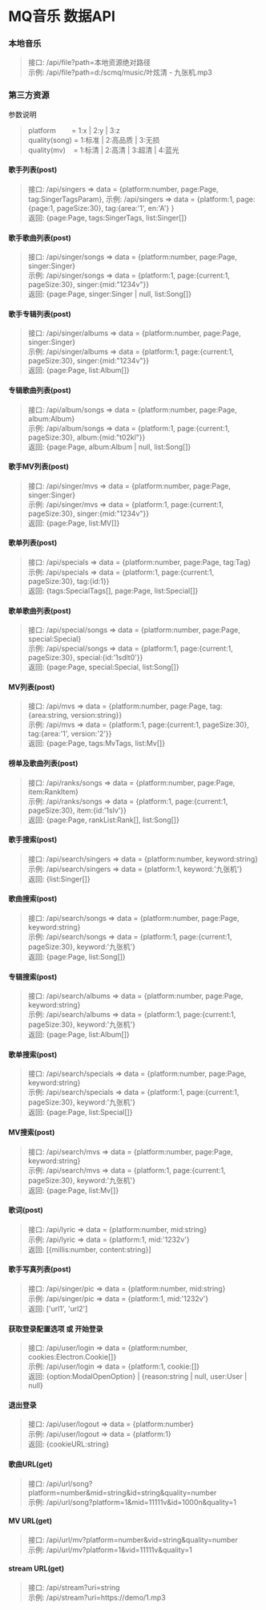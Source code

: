 # MQ音乐 数据API

### 本地音乐

> 接口: /api/file?path=本地资源绝对路径 <br>
> 示例: /api/file?path=d:/scmq/music/叶炫清 - 九张机.mp3

### 第三方资源

参数说明
> platform &nbsp;&nbsp;&nbsp;&nbsp;&nbsp;&nbsp; = 1:x | 2:y | 3:z <br>
> quality(song) = 1:标准 | 2:高品质 | 3:无损 <br>
> quality(mv) &nbsp;&nbsp; = 1:标清 | 2:高清 | 3:超清 | 4:蓝光 <br>

#### 歌手列表(post)

> 接口: /api/singers => data = {platform:number, page:Page, tag:SingerTagsParam},
> 示例: /api/singers => data = {platform:1, page:{page:1, pageSize:30}, tag:{area:'1', en:'A'} } <br>
> 返回: {page:Page, tags:SingerTags, list:Singer[]}

#### 歌手歌曲列表(post)

> 接口: /api/singer/songs => data = {platform:number, page:Page, singer:Singer} <br>
> 示例: /api/singer/songs => data = {platform:1, page:{current:1, pageSize:30}, singer:{mid:"1234v"}} <br>
> 返回: {page:Page, singer:Singer | null, list:Song[]}

#### 歌手专辑列表(post)

> 接口: /api/singer/albums => data = {platform:number, page:Page, singer:Singer} <br>
> 示例: /api/singer/albums => data = {platform:1, page:{current:1, pageSize:30}, singer:{mid:"1234v"}} <br>
> 返回: {page:Page, list:Album[]}

#### 专辑歌曲列表(post)

> 接口: /api/album/songs => data = {platform:number, page:Page, album:Album} <br>
> 示例: /api/album/songs => data = {platform:1, page:{current:1, pageSize:30}, album:{mid:"t02kl"}} <br>
> 返回: {page:Page, album:Album | null, list:Song[]}

#### 歌手MV列表(post)

> 接口: /api/singer/mvs => data = {platform:number, page:Page, singer:Singer} <br>
> 示例: /api/singer/mvs => data = {platform:1, page:{current:1, pageSize:30}, singer:{mid:"1234v"}} <br>
> 返回: {page:Page, list:MV[]}

#### 歌单列表(post)

> 接口: /api/specials => data = {platform:number, page:Page, tag:Tag} <br>
> 示例: /api/specials => data = {platform:1, page:{current:1, pageSize:30}, tag:{id:1}} <br>
> 返回: {tags:SpecialTags[], page:Page, list:Special[]}

#### 歌单歌曲列表(post)

> 接口: /api/special/songs => data = {platform:number, page:Page, special:Special} <br>
> 示例: /api/special/songs => data = {platform:1, page:{current:1, pageSize:30}, special:{id:'1sdlt0'}} <br>
> 返回: {page:Page, special:Special, list:Song[]}

#### MV列表(post)

> 接口: /api/mvs => data = {platform:number, page:Page, tag:{area:string, version:string}} <br>
> 示例: /api/mvs => data = {platform:1, page:{current:1, pageSize:30}, tag:{area:'1', version:'2'}} <br>
> 返回: {page:Page, tags:MvTags, list:Mv[]}

#### 榜单及歌曲列表(post)

> 接口: /api/ranks/songs => data = {platform:number, page:Page, item:RankItem} <br>
> 示例: /api/ranks/songs => data = {platform:1, page:{current:1, pageSize:30}, item:{id:'1slv'}} <br>
> 返回: {page:Page, rankList:Rank[], list:Song[]}

#### 歌手搜索(post)

> 接口: /api/search/singers => data = {platform:number, keyword:string} <br>
> 示例: /api/search/singers => data = {platform:1, keyword:'九张机'} <br>
> 返回: {list:Singer[]}

#### 歌曲搜索(post)

> 接口: /api/search/songs => data = {platform:number, page:Page, keyword:string} <br>
> 示例: /api/search/songs => data = {platform:1, page:{current:1, pageSize:30}, keyword:'九张机'} <br>
> 返回: {page:Page, list:Song[]}

#### 专辑搜索(post)

> 接口: /api/search/albums => data = {platform:number, page:Page, keyword:string} <br>
> 示例: /api/search/albums => data = {platform:1, page:{current:1, pageSize:30}, keyword:'九张机'} <br>
> 返回: {page:Page, list:Album[]}

#### 歌单搜索(post)

> 接口: /api/search/specials => data = {platform:number, page:Page, keyword:string} <br>
> 示例: /api/search/specials => data = {platform:1, page:{current:1, pageSize:30}, keyword:'九张机'} <br>
> 返回: {page:Page, list:Special[]}

#### MV搜索(post)

> 接口: /api/search/mvs => data = {platform:number, page:Page, keyword:string} <br>
> 示例: /api/search/mvs => data = {platform:1, page:{current:1, pageSize:30}, keyword:'九张机'} <br>
> 返回: {page:Page, list:Mv[]}

#### 歌词(post)

> 接口: /api/lyric => data = {platform:number, mid:string} <br>
> 示例: /api/lyric => data = {platform:1, mid:'1232v'} <br>
> 返回: [{millis:number, content:string}]

#### 歌手写真列表(post)

> 接口: /api/singer/pic => data = {platform:number, mid:string} <br>
> 示例: /api/singer/pic => data = {platform:1, mid:'1232v'} <br>
> 返回: ['url1', 'url2']

#### 获取登录配置选项 或 开始登录

> 接口: /api/user/login => data = {platform:number, cookies:Electron.Cookie[]} <br>
> 示例: /api/user/login => data = {platform:1, cookie:[]} <br>
> 返回: {option:ModalOpenOption} | {reason:string | null, user:User | null}

#### 退出登录

> 接口: /api/user/logout => data = {platform:number} <br>
> 示例: /api/user/logout => data = {platform:1} <br>
> 返回: {cookieURL:string}

#### 歌曲URL(get)

> 接口: /api/url/song?platform=number&mid=string&id=string&quality=number <br>
> 示例: /api/url/song?platform=1&mid=11111v&id=1000n&quality=1 <br>

#### MV URL(get)

> 接口: /api/url/mv?platform=number&vid=string&quality=number <br>
> 示例: /api/url/mv?platform=1&vid=11111v&quality=1 <br>

#### stream URL(get)

> 接口: /api/stream?uri=string <br>
> 示例: /api/stream?uri=https://demo/1.mp3 <br>

